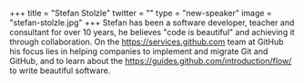+++
title = "Stefan Stolzle"
twitter = ""
type = "new-speaker"
image = "stefan-stolzle.jpg"
+++
Stefan has been a software developer, teacher and consultant for over 10 years, he believes "code is beautiful" and achieving it through collaboration. On the https://services.github.com team at GitHub his focus lies in helping companies to implement and migrate Git and GitHub, and to learn about the https://guides.github.com/introduction/flow/ to write beautiful software.